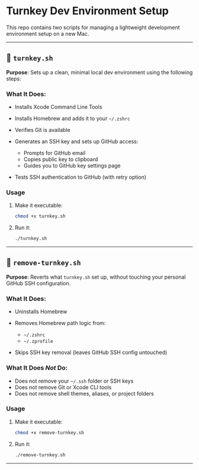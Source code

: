 # Turnkey Dev Environment Setup

This repo contains two scripts for managing a lightweight development environment setup on a new Mac.

---

## 🔑 `turnkey.sh`

**Purpose**: Sets up a clean, minimal local dev environment using the following steps:

### What It Does:

* Installs Xcode Command Line Tools
* Installs Homebrew and adds it to your `~/.zshrc`
* Verifies Git is available
* Generates an SSH key and sets up GitHub access:

  * Prompts for GitHub email
  * Copies public key to clipboard
  * Guides you to GitHub key settings page
* Tests SSH authentication to GitHub (with retry option)

### Usage

1. Make it executable:

   ```bash
   chmod +x turnkey.sh
   ```

2. Run it:

   ```bash
   ./turnkey.sh
   ```

---

## 🧽 `remove-turnkey.sh`

**Purpose**: Reverts what `turnkey.sh` set up, without touching your personal GitHub SSH configuration.

### What It Does:

* Uninstalls Homebrew
* Removes Homebrew path logic from:

  * `~/.zshrc`
  * `~/.zprofile`
* Skips SSH key removal (leaves GitHub SSH config untouched)

### What It Does *Not* Do:

* Does not remove your `~/.ssh` folder or SSH keys
* Does not remove Git or Xcode CLI tools
* Does not remove shell themes, aliases, or project folders

### Usage

1. Make it executable:

   ```bash
   chmod +x remove-turnkey.sh
   ```

2. Run it:

   ```bash
   ./remove-turnkey.sh
   ```

---
